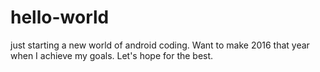 # hello-world

just starting a new world of android coding. Want to make 2016 that year when I achieve my goals.
Let's hope for the best.

